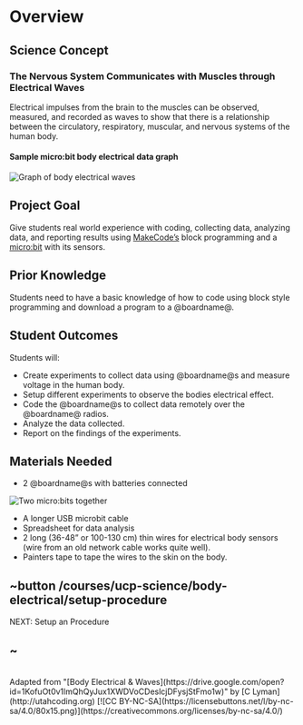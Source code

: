 # Overview

## Science Concept

### The Nervous System Communicates with Muscles through Electrical Waves

Electrical impulses from the brain to the muscles can be observed, measured, and recorded as waves to show that there is a relationship between the circulatory, respiratory, muscular, and nervous systems of the human body.

#### Sample micro:bit body electrical data graph

![Graph of body electrical waves](/static/courses/ucp-science/body-electrical/body-electrical-waves.jpg)

## Project Goal

Give students real world experience with coding, collecting data, analyzing data, and reporting results using [MakeCode’s](https://makecode.com) block programming and a [micro:bit](http://microbit.org) with its sensors.

## Prior Knowledge

Students need to have a basic knowledge of how to code using block style programming and download a program to a @boardname@.

## Student Outcomes

Students will:

* Create experiments to collect data using @boardname@s and measure voltage in the human body. 
* Setup different experiments to observe the bodies electrical effect.
* Code the @boardname@s to collect data remotely over the @boardname@ radios.
* Analyze the data collected.
* Report on the findings of the experiments.

## Materials Needed

* 2 @boardname@s with batteries connected

![Two micro:bits together](/static/courses/ucp-science/body-electrical/two-microbits.jpg)

* A longer USB microbit cable
* Spreadsheet for data analysis
* 2 long (36-48” or 100-130 cm) thin wires for electrical body sensors (wire from an old network cable works quite well).
* Painters tape to tape the wires to the skin on the body.

## ~button /courses/ucp-science/body-electrical/setup-procedure
NEXT: Setup an Procedure
## ~

<br/>
Adapted from "[Body Electrical & Waves](https://drive.google.com/open?id=1KofuOt0v1lmQhQyJux1XWDVoCDeslcjDFysjStFmo1w)" by [C Lyman](http://utahcoding.org) [![CC BY-NC-SA](https://licensebuttons.net/l/by-nc-sa/4.0/80x15.png)](https://creativecommons.org/licenses/by-nc-sa/4.0/)